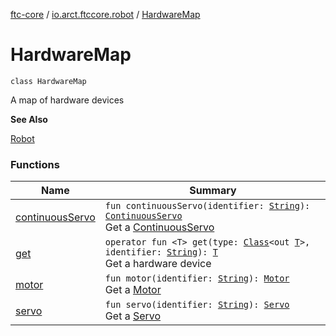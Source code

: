 [ftc-core](../../index.md) / [io.arct.ftccore.robot](../index.md) / [HardwareMap](./index.md)

# HardwareMap

`class HardwareMap`

A map of hardware devices

**See Also**

[Robot](../-robot/index.md)

### Functions

| Name | Summary |
|---|---|
| [continuousServo](continuous-servo.md) | `fun continuousServo(identifier: `[`String`](https://kotlinlang.org/api/latest/jvm/stdlib/kotlin/-string/index.html)`): `[`ContinuousServo`](../../io.arct.ftccore.device/-continuous-servo/index.md)<br>Get a [ContinuousServo](../../io.arct.ftccore.device/-continuous-servo/index.md) |
| [get](get.md) | `operator fun <T> get(type: `[`Class`](https://developer.android.com/reference/java/lang/Class.html)`<out `[`T`](get.md#T)`>, identifier: `[`String`](https://kotlinlang.org/api/latest/jvm/stdlib/kotlin/-string/index.html)`): `[`T`](get.md#T)<br>Get a hardware device |
| [motor](motor.md) | `fun motor(identifier: `[`String`](https://kotlinlang.org/api/latest/jvm/stdlib/kotlin/-string/index.html)`): `[`Motor`](../../io.arct.ftccore.device/-motor/index.md)<br>Get a [Motor](../../io.arct.ftccore.device/-motor/index.md) |
| [servo](servo.md) | `fun servo(identifier: `[`String`](https://kotlinlang.org/api/latest/jvm/stdlib/kotlin/-string/index.html)`): `[`Servo`](../../io.arct.ftccore.device/-servo/index.md)<br>Get a [Servo](../../io.arct.ftccore.device/-servo/index.md) |

